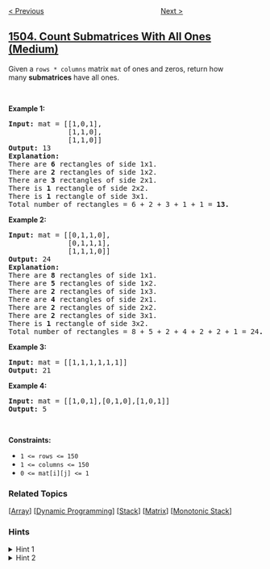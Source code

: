 <!--|This file generated by command(leetcode description); DO NOT EDIT.    |-->
<!--+----------------------------------------------------------------------+-->
<!--|@author    openset <openset.wang@gmail.com>                           |-->
<!--|@link      https://github.com/openset                                 |-->
<!--|@home      https://github.com/openset/leetcode                        |-->
<!--+----------------------------------------------------------------------+-->

[< Previous](../last-moment-before-all-ants-fall-out-of-a-plank "Last Moment Before All Ants Fall Out of a Plank")
　　　　　　　　　　　　　　　　
[Next >](../minimum-possible-integer-after-at-most-k-adjacent-swaps-on-digits "Minimum Possible Integer After at Most K Adjacent Swaps On Digits")

## [1504. Count Submatrices With All Ones (Medium)](https://leetcode.com/problems/count-submatrices-with-all-ones "统计全 1 子矩形")

<p>Given a&nbsp;<code>rows * columns</code>&nbsp;matrix <code>mat</code> of ones and zeros, return how many&nbsp;<strong>submatrices</strong> have all ones.</p>

<p>&nbsp;</p>
<p><strong>Example 1:</strong></p>

<pre>
<strong>Input:</strong> mat = [[1,0,1],
&nbsp;             [1,1,0],
&nbsp;             [1,1,0]]
<strong>Output:</strong> 13
<strong>Explanation:
</strong>There are <b>6</b> rectangles of side 1x1.
There are <b>2</b> rectangles of side 1x2.
There are <b>3</b> rectangles of side 2x1.
There is <b>1</b> rectangle of side 2x2. 
There is <b>1</b> rectangle of side 3x1.
Total number of rectangles = 6 + 2 + 3 + 1 + 1 = <strong>13.</strong>
</pre>

<p><strong>Example 2:</strong></p>

<pre>
<strong>Input:</strong> mat = [[0,1,1,0],
&nbsp;             [0,1,1,1],
&nbsp;             [1,1,1,0]]
<strong>Output:</strong> 24
<strong>Explanation:</strong>
There are <b>8</b> rectangles of side 1x1.
There are <b>5</b> rectangles of side 1x2.
There are <b>2</b> rectangles of side 1x3. 
There are <b>4</b> rectangles of side 2x1.
There are <b>2</b> rectangles of side 2x2. 
There are <b>2</b> rectangles of side 3x1. 
There is <b>1</b> rectangle of side 3x2. 
Total number of rectangles = 8 + 5 + 2 + 4 + 2 + 2 + 1 = 24<strong>.</strong>
</pre>

<p><strong>Example 3:</strong></p>

<pre>
<strong>Input:</strong> mat = [[1,1,1,1,1,1]]
<strong>Output:</strong> 21
</pre>

<p><strong>Example 4:</strong></p>

<pre>
<strong>Input:</strong> mat = [[1,0,1],[0,1,0],[1,0,1]]
<strong>Output:</strong> 5
</pre>

<p>&nbsp;</p>
<p><strong>Constraints:</strong></p>

<ul>
	<li><code>1 &lt;= rows&nbsp;&lt;= 150</code></li>
	<li><code>1 &lt;= columns&nbsp;&lt;= 150</code></li>
	<li><code>0 &lt;= mat[i][j] &lt;= 1</code></li>
</ul>

### Related Topics
  [[Array](../../tag/array/README.md)]
  [[Dynamic Programming](../../tag/dynamic-programming/README.md)]
  [[Stack](../../tag/stack/README.md)]
  [[Matrix](../../tag/matrix/README.md)]
  [[Monotonic Stack](../../tag/monotonic-stack/README.md)]

### Hints
<details>
<summary>Hint 1</summary>
For each row i, create an array nums where:  if mat[i][j] == 0 then nums[j] = 0 else nums[j] = nums[j-1] +1.
</details>

<details>
<summary>Hint 2</summary>
In the row i, number of rectangles between column j and k(inclusive) and ends in row i, is equal to SUM(min(nums[j, .. idx])) where idx go from j to k.  Expected solution is O(n^3).
</details>
